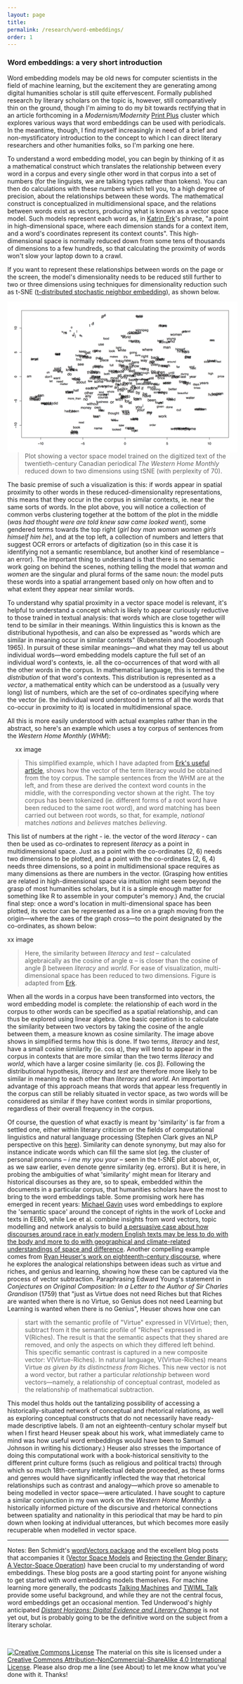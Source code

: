 ```yaml
---
layout: page
title: 
permalink: /research/word-embeddings/
order: 1
---
```

### Word embeddings: a very short introduction


Word embedding models may be old news for computer scientists in the field of machine learning, but the excitement they are generating among digital humanities scholar is still quite effervescent. Formally published research by literary scholars on the topic is, however, still comparatively thin on the ground, though I'm aiming to do my bit towards rectifying that in an article forthcoming in a *Modernism/Modernity* [Print Plus](https://modernismmodernity.org/about) cluster which explores various ways that word embeddings can be used with periodicals. In the meantime, though, I find myself increasingly in need of a brief and non-mystificatory introduction to the concept to which I can direct literary researchers and other humanities folks, so I'm parking one here.

To understand a word embedding model, you can begin by thinking of it as a mathematical construct which translates the relationship between every word in a corpus and every single other word in that corpus into a set of numbers (for the linguists, we are talking types rather than tokens). You can then do calculations with these numbers which tell you, to a high degree of precision, about the relationships between these words. The mathematical construct is conceptualized in multidimensional space, and the relations between words exist as vectors, producing what is known as a vector space model. Such models represent each word as, in [Katrin Erk](https://doi.org/10.1002/lnco.362)'s phrase, "a point in high-dimensional space, where each dimension stands for a context item, and a word's coordinates represent its context counts". This high-dimensional space is normally reduced down from some tens of thousands of dimensions to a few hundreds, so that calculating the proximity of words won't slow your laptop down to a crawl. 

If you want to represent these relationships between words on the page or the screen, the model's dimensionality needs to be reduced still further to two or three dimensions using techniques for dimensionality reduction such as t-SNE ([t-distributed stochastic neighbor embedding]( https://lvdmaaten.github.io/tsne/)), as shown below. 

<img style="float:left;border:10px solid white" src="/WordEmbeddingstSNE.png">

> Plot showing a vector space model trained on the digitized text of the twentieth-century Canadian periodical *The Western Home Monthly* reduced down to two dimensions using tSNE (with perplexity of 70).

The basic premise of such a visualization is this: if words appear in spatial proximity to other words in these reduced-dimensionality representations, this means that they occur in the corpus in similar contexts, ie. near the same sorts of words. In the plot above, you will notice a collection of common verbs clustering together at the bottom of the plot in the middle (*was had thought were are told knew saw came looked went*), some gendered terms towards the top right (*girl boy man woman women girls himself him he*), and at the top left, a collection of numbers and letters that suggest OCR errors or artefacts of digitization (so in this case it is identifying not a semantic resemblance, but another kind of resemblance – an error). The important thing to understand is that there is no semantic work going on behind the scenes, nothing telling the model that *woman* and *women* are the singular and plural forms of the same noun: the model puts these words into a spatial arrangement based only on how often and to what extent they appear near similar words. 

To understand why spatial proximity in a vector space model is relevant, it's helpful to understand a concept which is likely to appear curiously reductive to those trained in textual analysis: that words which are close together will tend to be similar in their meanings. Within linguistics this is known as the distributional hypothesis, and can also be expressed as "words which are similar in meaning occur in similar contexts" (Rubenstein and Goodenough 1965). In pursuit of these similar meanings—and what they may tell us about individual words—word embedding models capture the full set of an individual word's contexts, ie. all the co-occurrences of that word with all the other words in the corpus. In mathematical language, this is termed the *distribution* of that word's contexts. This distribution is represented as a *vector*, a mathematical entity which can be understood as a (usually very long) list of numbers, which are the set of co-ordinates specifying where the vector (ie. the individual word understood in terms of all the words that co-occur in proximity to it) is located in multidimensional space. 

All this is more easily understood with actual examples rather than in the abstract, so here's an example which uses a toy corpus of sentences from the *Western Home Monthly* (*WHM*): 

 
xx image

> This simplified example, which I have adapted from [Erk's useful article](https://doi:10.1002/lnco.362), shows how the vector of the term literacy would be obtained from the toy corpus. The sample sentences from the WHM are at the left, and from these are derived the context word counts in the middle, with the corresponding vector shown at the right. The toy corpus has been tokenized (ie. different forms of a root word have been reduced to the same root word), and word matching has been carried out between root words, so that, for example, *national* matches *nations* and *believes* matches *believing*. 

This list of numbers at the right - ie. the vector of the word *literacy* - can then be used as co-ordinates to represent *literacy* as a point in multidimensional space. Just as a point with the co-ordinates (2, 6) needs two dimensions to be plotted, and a point with the co-ordinates (2, 6, 4) needs three dimensions, so a point in multidimensional space requires as many dimensions as there are numbers in the vector. (Grasping how entities are related in high-dimensional space via intuition might seem beyond the grasp of most humanities scholars, but it is a simple enough matter for something like R to assemble in your computer's memory.) And, the crucial final step: once a word's location in multi-dimensional space has been plotted, its vector can be represented as a line on a graph moving from the origin—where the axes of the graph cross—to the point designated by the co-ordinates, as shown below:

 


xx image



> Here, the similarity between *literacy* and *test* – calculated algebraically as the cosine of angle ⍺ – is closer than the cosine of angle β between *literacy* and *world*. For ease of visualization, multi-dimensional space has been reduced to two dimensions. Figure is adapted from [Erk](https://doi:10.1002/lnco.362). 


When all the words in a corpus have been transformed into vectors, the word embedding model is complete: the relationship of each word in the corpus to other words can be specified as a spatial relationship, and can thus be explored using linear algebra. One basic operation is to calculate the similarity between two vectors by taking the cosine of the angle between them, a measure known as cosine similarity. The image above shows in simplified terms how this is done. If two terms, *literacy* and *test*, have a small cosine similarity (ie. cos ⍺), they will tend to appear in the corpus in contexts that are more similar than the two terms *literacy* and *world*, which have a larger cosine similarity (ie. cos β). Following the distributional hypothesis, *literacy* and *test* are therefore more likely to be similar in meaning to each other than *literacy* and *world*. An important advantage of this approach means that words that appear less frequently in the corpus can still be reliably situated in vector space, as two words will be considered as similar if they have context words in similar proportions, regardless of their overall frequency in the corpus.

Of course, the question of what exactly is meant by 'similarity' is far from a settled one, either within literary criticism or the fields of computational linguistics and natural language processing (Stephen Clark gives an NLP perspective on this [here](https://onlinelibrary.wiley.com/doi/abs/10.1002/9781118882139.ch16)). Similarity can denote synonymy, but may also for instance indicate words which can fill the same slot (eg. the cluster of personal pronouns – *i me my you your* – seen in the t-SNE plot above), or, as we saw earlier, even denote genre similarity (eg. errors). But it is here, in probing the ambiguities of what 'similarity' might mean for literary and historical discourses as they are, so to speak, embedded within the documents in a particular corpus, that humanities scholars have the most to bring to the word embeddings table. Some promising work here has emerged in recent years: [Michael Gavin](http://modelingliteraryhistory.org/2015/09/18/the-arithmetic-of-concepts-a-response-to-peter-de-bolla/) uses word embeddings to explore the 'semantic space' around the concept of rights in the work of Locke and texts in EEBO, while Lee et al. combine insights from word vectors, topic modelling and network analysis to build [a persuasive case about how discourses around race in early modern English texts may be less to do with the body and more to do with geographical and climate-related understandings of space and difference]( http://culturalanalytics.org/2018/01/linked-reading-digital-historicism-and-early-modern-discourses-of-race-around-shakespeares-othello/). Another compelling example comes from [Ryan Heuser's work on eighteenth-century discourse]( http://ryanheuser.org/word-vectors-1/), where he explores the analogical relationships between ideas such as virtue and riches, and genius and learning, showing how these can be captured via the process of vector subtraction. Paraphrasing Edward Young's statement in *Conjectures on Original Composition: In a Letter to the Author of Sir Charles Grandison* (1759) that "just as Virtue does not need Riches but that Riches are wanted when there is no Virtue, so Genius does not need Learning but Learning is wanted when there is no Genius", Heuser shows how one can

>start with the semantic profile of "Virtue" expressed in V(Virtue); then, subtract from it the semantic profile of "Riches" expressed in V(Riches). The result is that the semantic aspects that they shared are removed, and only the aspects on which they differed left behind. This specific semantic contrast is captured in a new composite vector: V(Virtue-Riches). In natural language, V(Virtue-Riches) means Virtue *as given by its distinctness from* Riches. This new vector is not a word vector, but rather a particular *relationship* between word vectors—namely, a relationship of conceptual contrast, modeled as the relationship of mathematical subtraction.

This model thus holds out the tantalizing possibility of accessing a historically-situated network of conceptual and rhetorical relations, as well as exploring conceptual constructs that do not necessarily have ready-made descriptive labels. (I am not an eighteenth-century scholar myself but when I first heard Heuser speak about his work, what immediately came to mind was how useful word embeddings would have been to Samuel Johnson in writing his dictionary.) Heuser also stresses the importance of doing this computational work with a book-historical sensitivity to the different print culture forms (such as religious and political tracts) through which so much 18th-century intellectual debate proceeded, as these forms and genres would have significantly inflected the way that rhetorical relationships such as contrast and analogy—which prove so amenable to being modelled in vector space—were articulated. I have sought to capture a similar conjunction in my own work on the *Western Home Monthly*: a historically informed picture of the discursive and rhetorical connections between spatiality and nationality in this periodical that may be hard to pin down when looking at individual utterances, but which becomes more easily recuperable when modelled in vector space.

---

Notes: Ben Schmidt's [wordVectors package](http://github.com/bmschmidt/wordVectors) and the excellent blog posts that accompanies it ([Vector Space Models](http://bookworm.benschmidt.org/posts/2015-10-25-Word-Embeddings.html) and [Rejecting the Gender Binary: A Vector-Space Operation](http://bookworm.benschmidt.org/posts/2015-10-30-rejecting-the-gender-binary.html)) have been crucial to my understanding of word embeddings. These blog posts are a good starting point for anyone wishing to get started with word embedding models themselves. For machine learning more generally, the podcasts [Talking Machines](https://www.thetalkingmachines.com) and [TWIML Talk](https://twimlai.com/) provide some useful background, and while they are not the central focus, word embeddings get an occasional mention. Ted Underwood's highly anticipated [*Distant Horizons: Digital Evidence and Literary Change*]( https://press.uchicago.edu/ucp/books/book/chicago/D/bo35853783.html) is not yet out, but is probably going to be the definitive word on the subject from a literary scholar. 

<br />

[![Creative Commons License](https://i.creativecommons.org/l/by-nc-sa/4.0/80x15.png)](http://creativecommons.org/licenses/by-nc-sa/4.0/)
The material on this site is licensed under a [Creative Commons Attribution-NonCommercial-ShareAlike 4.0 International License](http://creativecommons.org/licenses/by-nc-sa/4.0/). Please also drop me a line (see About) to let me know what you've done with it. Thanks!
